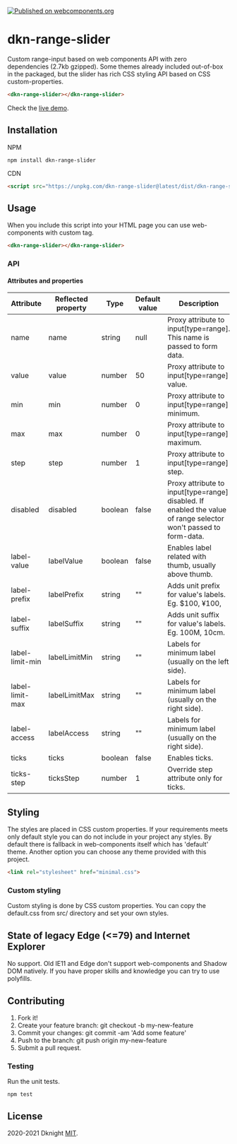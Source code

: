 [![Published on webcomponents.org](https://img.shields.io/badge/webcomponents.org-published-blue.svg)](https://www.webcomponents.org/element/dkn-range-slider)

# dkn-range-slider

Custom range-input based on web components API with zero dependencies (2.7kb gzipped).
Some themes already included out-of-box in the packaged, but the slider has rich CSS
styling API based on CSS custom-properties.

<!--
```
<custom-element-demo>
  <template>
    <link rel="import" href="demo/dkn-range-slider.html">
    <next-code-block></next-code-block>
  </template>
</custom-element-demo>
```
-->
```html
<dkn-range-slider></dkn-range-slider>
```

Check the [live demo](https://dknight.github.io/dkn-range-slider/demo/).

## Installation

NPM
```shell
npm install dkn-range-slider
```

CDN
```html
<script src="https://unpkg.com/dkn-range-slider@latest/dist/dkn-range-slider.min.js" defer></script>
```

## Usage

When you include this script into your HTML page you can use web-components with custom tag.

```html
<dkn-range-slider></dkn-range-slider>
```

### API

#### Attributes and properties

Attribute       | Reflected property      | Type    | Default value  | Description
--------------- | ------------------------|---------| -------------- | -----------
name            | name          | string  | null    | Proxy attribute to input[type=range]. This name is passed to form data.
value           | value         | number  | 50      | Proxy attribute to input[type=range] value.
min             | min           | number  | 0       | Proxy attribute to input[type=range] minimum.
max             | max           | number  | 0       | Proxy attribute to input[type=range] maximum.
step            | step          | number  | 1       | Proxy attribute to input[type=range] step.
disabled        | disabled      | boolean | false   | Proxy attribute to input[type=range] disabled. If enabled the value of range selector won't passed to form-data.
label-value     | labelValue    | boolean | false   | Enables label related with thumb, usually above thumb.
label-prefix    | labelPrefix   | string  | ""      | Adds unit prefix for value's labels. Eg. $100, ¥100,
label-suffix    | labelSuffix   | string  | ""      | Adds unit suffix for value's labels. Eg. 100M, 10cm.
label-limit-min | labelLimitMin | string  | ""      | Labels for minimum label (usually on the left side).
label-limit-max | labelLimitMax | string  | ""      | Labels for minimum label (usually on the right side).
label-access    | labelAccess   | string  | ""      | Labels for minimum label (usually on the right side).
ticks           | ticks         | boolean | false   | Enables ticks.
ticks-step      | ticksStep     | number  | 1       | Override step attribute only for ticks.

## Styling

The styles are placed in CSS custom properties. If your requirements meets only default style you can do not include in your project any styles.
By default there is fallback in web-components itself which has 'default' theme. Another option you can choose any theme provided with this project.

```html
<link rel="stylesheet" href="minimal.css">
```

### Custom styling

Custom styling is done by CSS custom properties. You can copy the default.css from src/ directory and set your own styles.


## State of legacy Edge (<=79) and Internet Explorer

No support. Old IE11 and Edge don't support web-components and Shadow DOM natively.
If you have proper skills and knowledge you can try to use polyfills.


## Contributing

1. Fork it!
2. Create your feature branch: git checkout -b my-new-feature
3. Commit your changes: git commit -am 'Add some feature'
4. Push to the branch: git push origin my-new-feature
5. Submit a pull request.

### Testing

Run the unit tests.

```shell
npm test
```

## License

2020-2021 Dknight [MIT](https://opensource.org/licenses/MIT).
